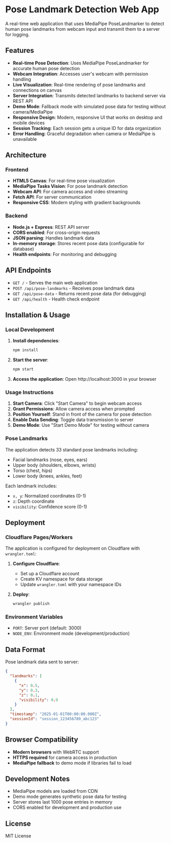 # Pose Landmark Detection Web App

A real-time web application that uses MediaPipe PoseLandmarker to detect human pose landmarks from webcam input and transmit them to a server for logging.

## Features

- **Real-time Pose Detection**: Uses MediaPipe PoseLandmarker for accurate human pose detection
- **Webcam Integration**: Accesses user's webcam with permission handling
- **Live Visualization**: Real-time rendering of pose landmarks and connections on canvas
- **Server Integration**: Transmits detected landmarks to backend server via REST API
- **Demo Mode**: Fallback mode with simulated pose data for testing without camera/MediaPipe
- **Responsive Design**: Modern, responsive UI that works on desktop and mobile devices
- **Session Tracking**: Each session gets a unique ID for data organization
- **Error Handling**: Graceful degradation when camera or MediaPipe is unavailable

## Architecture

### Frontend
- **HTML5 Canvas**: For real-time pose visualization
- **MediaPipe Tasks Vision**: For pose landmark detection
- **Webcam API**: For camera access and video streaming
- **Fetch API**: For server communication
- **Responsive CSS**: Modern styling with gradient backgrounds

### Backend
- **Node.js + Express**: REST API server
- **CORS enabled**: For cross-origin requests
- **JSON parsing**: Handles landmark data
- **In-memory storage**: Stores recent pose data (configurable for database)
- **Health endpoints**: For monitoring and debugging

## API Endpoints

- `GET /` - Serves the main web application
- `POST /api/pose-landmarks` - Receives pose landmark data
- `GET /api/pose-data` - Returns recent pose data (for debugging)
- `GET /api/health` - Health check endpoint

## Installation & Usage

### Local Development

1. **Install dependencies**:
   ```bash
   npm install
   ```

2. **Start the server**:
   ```bash
   npm start
   ```

3. **Access the application**:
   Open http://localhost:3000 in your browser

### Usage Instructions

1. **Start Camera**: Click "Start Camera" to begin webcam access
2. **Grant Permissions**: Allow camera access when prompted
3. **Position Yourself**: Stand in front of the camera for pose detection
4. **Enable Data Sending**: Toggle data transmission to server
5. **Demo Mode**: Use "Start Demo Mode" for testing without camera

### Pose Landmarks

The application detects 33 standard pose landmarks including:
- Facial landmarks (nose, eyes, ears)
- Upper body (shoulders, elbows, wrists)
- Torso (chest, hips)
- Lower body (knees, ankles, feet)

Each landmark includes:
- `x, y`: Normalized coordinates (0-1)
- `z`: Depth coordinate
- `visibility`: Confidence score (0-1)

## Deployment

### Cloudflare Pages/Workers

The application is configured for deployment on Cloudflare with `wrangler.toml`:

1. **Configure Cloudflare**:
   - Set up a Cloudflare account
   - Create KV namespace for data storage
   - Update `wrangler.toml` with your namespace IDs

2. **Deploy**:
   ```bash
   wrangler publish
   ```

### Environment Variables

- `PORT`: Server port (default: 3000)
- `NODE_ENV`: Environment mode (development/production)

## Data Format

Pose landmark data sent to server:

```json
{
  "landmarks": [
    {
      "x": 0.5,
      "y": 0.3,
      "z": 0.1,
      "visibility": 0.9
    }
  ],
  "timestamp": "2025-01-01T00:00:00.000Z",
  "sessionId": "session_123456789_abc123"
}
```

## Browser Compatibility

- **Modern browsers** with WebRTC support
- **HTTPS required** for camera access in production
- **MediaPipe fallback** to demo mode if libraries fail to load

## Development Notes

- MediaPipe models are loaded from CDN
- Demo mode generates synthetic pose data for testing
- Server stores last 1000 pose entries in memory
- CORS enabled for development and production use

## License

MIT License